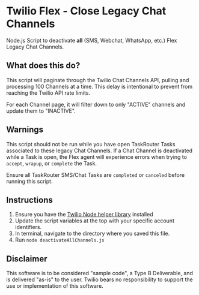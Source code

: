 # Twilio Flex - Close Legacy Chat Channels
Node.js Script to deactivate **all** (SMS, Webchat, WhatsApp, etc.) Flex Legacy Chat Channels.

## What does this do?
This script will paginate through the Twilio Chat Channels API, pulling and processing 100 Channels at a time. This delay is intentional to prevent from reaching the Twilio API rate limits.

For each Channel page, it will filter down to only "ACTIVE" channels and update them to "INACTIVE".

## Warnings
This script should not be run while you have open TaskRouter Tasks associated to these legacy Chat Channels. If a Chat Channel is deactivated while a Task is open, the Flex agent will experience errors when trying to `accept`, `wrapup`, or `complete` the Task. 

Ensure all TaskRouter SMS/Chat Tasks are `completed` or `canceled` before running this script. 

## Instructions
1.  Ensure you have the [Twilio Node helper library](https://twilio.com/docs/libraries/reference/twilio-node/) installed
2.  Update the script variables at the top with your specific account identifiers.
3.  In terminal, navigate to the directory where you saved this file.
4.  Run `node deactivateAllChannels.js`

## Disclaimer

This software is to be considered "sample code", a Type B Deliverable, and is delivered "as-is" to the user. Twilio bears no responsibility to support the use or implementation of this software.
